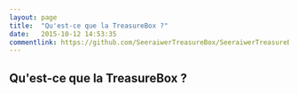 ```yaml
---
layout: page
title:  "Qu'est-ce que la TreasureBox ?"
date:   2015-10-12 14:53:35
commentlink: https://github.com/SeeraiwerTreasureBox/SeeraiwerTreasureBox.github.io/issues/1
---
```

## Qu'est-ce que la TreasureBox ?
